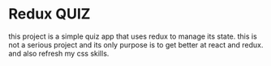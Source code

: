 # Redux QUIZ

this project is a simple quiz app that uses redux to manage its state. this is not a serious project and its only purpose is to get better at react and redux. and also refresh my css skills.
